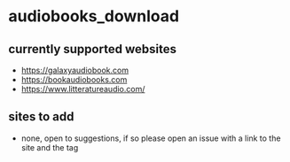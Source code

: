# audiobooks_download

## currently supported websites
 - https://galaxyaudiobook.com
 - https://bookaudiobooks.com
- https://www.litteratureaudio.com/

## sites to add
 - none, open to suggestions, if so please open an issue with a link to the site and the tag 